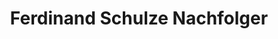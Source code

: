 ---
title: "Ferdinand Schulze Nachfolger"
url: /rostock/ferdinand-schulze-nachfolger/
shop: Autowerkstatt
---